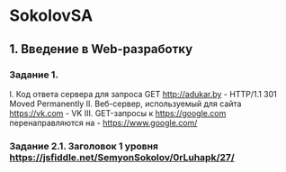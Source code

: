# SokolovSA

## 1. Введение в Web-разработку
### Задание 1. 
I. Код ответа сервера для запроса GET http://adukar.by - HTTP/1.1 301 Moved Permanently
II. Веб-сервер, используемый для сайта https://vk.com - VK
III. GET-запросы к https://google.com перенаправляются на - https://www.google.com/
### Задание 2.1. Заголовок 1 уровня https://jsfiddle.net/SemyonSokolov/0rLuhapk/27/
